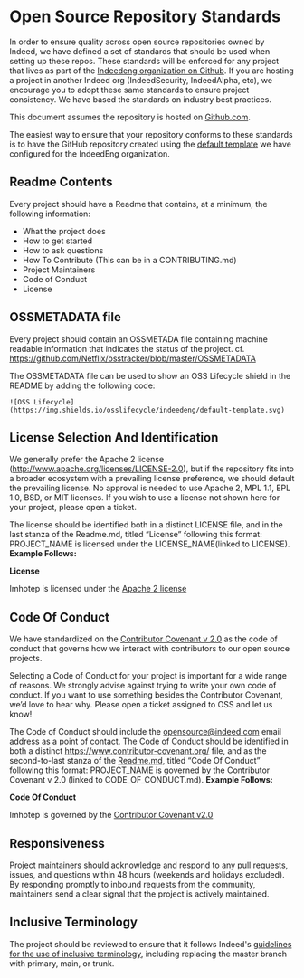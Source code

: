 # Open Source Repository Standards

In order to ensure quality across open source repositories owned by Indeed, we have defined a set of standards that should be used when setting up these repos. These standards will be enforced for any project that lives as part of the [Indeedeng organization on Github](https://github.com/indeedeng). If you are hosting a project in another Indeed org (IndeedSecurity, IndeedAlpha, etc), we encourage you to adopt these same standards to ensure project consistency. We have based the standards on industry best practices.

This document assumes the repository is hosted on [Github.com](http://www.github.com/).

The easiest way to ensure that your repository conforms to these standards is to have the GitHub repository created using the [default template](https://github.com/indeedeng/default-template) we have configured for the IndeedEng organization.

## Readme Contents
Every project should have a Readme that contains, at a minimum, the following information:
* What the project does
* How to get started
* How to ask questions
* How To Contribute (This can be in a CONTRIBUTING.md)
* Project Maintainers
* Code of Conduct
* License

## OSSMETADATA file
Every project should contain an OSSMETADA file containing machine readable information that indicates the status of the project. cf. https://github.com/Netflix/osstracker/blob/master/OSSMETADATA

The OSSMETADATA file can be used to show an OSS Lifecycle shield in the README by adding the following code:

```![OSS Lifecycle](https://img.shields.io/osslifecycle/indeedeng/default-template.svg)```

## License Selection And Identification

We generally prefer the Apache 2 license (http://www.apache.org/licenses/LICENSE-2.0), but if the repository fits into a broader ecosystem with a prevailing license preference, we should default the prevailing license. No approval is needed to use Apache 2, MPL 1.1, EPL 1.0, BSD, or MIT licenses. If you wish to use a license not shown here for your project, please open a ticket.

The license should be identified both in a distinct LICENSE file, and in the last stanza of the Readme.md, titled “License” following this format: PROJECT_NAME is licensed under the LICENSE_NAME(linked to LICENSE). **Example Follows:** 

**License**

Imhotep is licensed under the [Apache 2 license](http://www.apache.org/licenses/LICENSE-2.0)

## Code Of Conduct

We have standardized on the [Contributor Covenant v 2.0](https://www.contributor-covenant.org/) as the code of conduct that governs how we interact with contributors to our open source projects.

Selecting a Code of Conduct for your project is important for a wide range of reasons. We strongly advise against trying to write your own code of conduct. If you want to use something besides the Contributor Covenant, we’d love to hear why. Please open a ticket assigned to OSS and let us know!

The Code of Conduct should include the opensource@indeed.com email address as a point of contact. The Code of Conduct should be identified in both a distinct https://www.contributor-covenant.org/ file, and as the second-to-last stanza of the [Readme.md](http://readme.md/), titled “Code Of Conduct” following this format: PROJECT_NAME is governed by the Contributor Covenant v 2.0  (linked to CODE_OF_CONDUCT.md). **Example Follows:**

**Code Of Conduct**

Imhotep is governed by the [Contributor Covenant v2.0](https://www.contributor-covenant.org/)

## Responsiveness

Project maintainers should acknowledge and respond to any pull requests, issues, and questions within 48 hours (weekends and holidays excluded). By responding promptly to inbound requests from the community, maintainers send a clear signal that the project is actively maintained.

## Inclusive Terminology
The project should be reviewed to ensure that it follows Indeed's [guidelines for the use of inclusive terminology](https://engineering.indeedblog.com/blog/2020/07/inclusion-in-code/), including replacing the master branch with primary, main, or trunk. 
